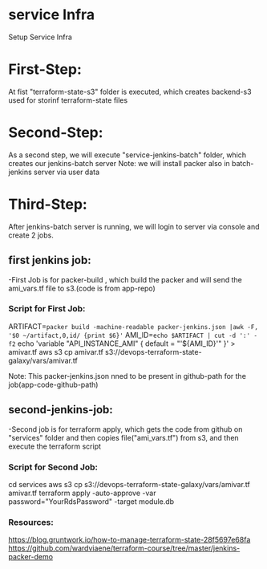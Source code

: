 # service Infra
 Setup Service Infra

# First-Step:
 At fist "terraform-state-s3" folder is executed, which creates backend-s3 used for storinf terraform-state files


# Second-Step:
As a second step, we will execute "service-jenkins-batch" folder, which creates our jenkins-batch server
Note: we will install packer also in batch-jenkins server via user data


# Third-Step:
After  jenkins-batch server is running, we will login to server via console and create 2 jobs.
## first jenkins job:
-First Job is for packer-build , which build the packer and will send the ami_vars.tf file to s3.(code is from app-repo)
### Script for First Job:
ARTIFACT=`packer build -machine-readable packer-jenkins.json |awk -F, '$0 ~/artifact,0,id/ {print $6}'`
AMI_ID=`echo $ARTIFACT | cut -d ':' -f2`
echo 'variable "API_INSTANCE_AMI" { default = "'${AMI_ID}'" }' > amivar.tf
aws s3 cp amivar.tf s3://devops-terraform-state-galaxy/vars/amivar.tf

Note: This packer-jenkins.json nned to be present in github-path for the job(app-code-github-path)


## second-jenkins-job:
-Second job is for terraform apply, which gets the code from github on "services" folder and then copies file("ami_vars.tf") from s3, and 
 then execute the terraform script
### Script for Second Job:
cd services
aws s3 cp s3://devops-terraform-state-galaxy/vars/amivar.tf  amivar.tf
terraform apply -auto-approve -var password="YourRdsPassword" -target module.db


### Resources:
https://blog.gruntwork.io/how-to-manage-terraform-state-28f5697e68fa
https://github.com/wardviaene/terraform-course/tree/master/jenkins-packer-demo

